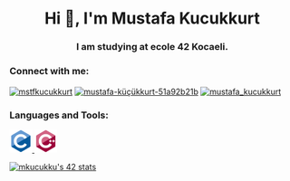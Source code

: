 <h1 align="center">Hi 👋, I'm Mustafa Kucukkurt</h1>
<h3 align="center">I am studying at ecole 42 Kocaeli.</h3>

<h3 align="left">Connect with me:</h3>
<p align="left">
<a href="https://twitter.com/mstfkucukkurt" target="blank"><img align="center" src="https://raw.githubusercontent.com/rahuldkjain/github-profile-readme-generator/master/src/images/icons/Social/twitter.svg" alt="mstfkucukkurt" height="30" width="40" /></a>
<a href="https://linkedin.com/in/mustafa-küçükkurt-51a92b21b" target="blank"><img align="center" src="https://raw.githubusercontent.com/rahuldkjain/github-profile-readme-generator/master/src/images/icons/Social/linked-in-alt.svg" alt="mustafa-küçükkurt-51a92b21b" height="30" width="40" /></a>
<a href="https://instagram.com/mustafa_kucukkurt" target="blank"><img align="center" src="https://raw.githubusercontent.com/rahuldkjain/github-profile-readme-generator/master/src/images/icons/Social/instagram.svg" alt="mustafa_kucukkurt" height="30" width="40" /></a>
</p>

<h3 align="left">Languages and Tools:</h3>
<p align="left"> <a href="https://www.cprogramming.com/" target="_blank" rel="noreferrer"> <img src="https://raw.githubusercontent.com/devicons/devicon/master/icons/c/c-original.svg" alt="c" width="40" height="40"/> </a> <a href="https://www.w3schools.com/cpp/" target="_blank" rel="noreferrer"> <img src="https://raw.githubusercontent.com/devicons/devicon/master/icons/cplusplus/cplusplus-original.svg" alt="cplusplus" width="40" height="40"/> </a> </p>

[![mkucukku's 42 stats](https://badge42.herokuapp.com/api/stats/mkucukku?privacyEmail=true)](https://github.com/mkucukku)
